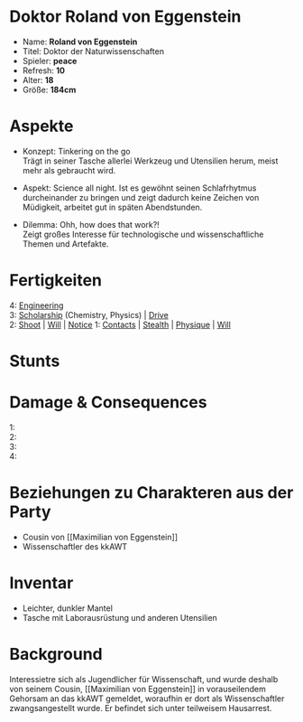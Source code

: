 # Doktor Roland von Eggenstein

* Name: **Roland von Eggenstein**
* Titel: Doktor der Naturwissenschaften
* Spieler: **peace**
* Refresh: **10**
* Alter: **18**
* Größe: **184cm**

# Aspekte

* Konzept: Tinkering on the go  
Trägt in seiner Tasche allerlei Werkzeug und Utensilien herum, meist mehr als gebraucht wird.

* Aspekt: Science all night. 
Ist es gewöhnt seinen Schlafrhytmus durcheinander zu bringen und zeigt dadurch keine Zeichen von Müdigkeit, arbeitet gut in späten Abendstunden.

* Dilemma: Ohh, how does that work?!  
Zeigt großes Interesse für technologische und wissenschaftliche Themen und Artefakte.

# Fertigkeiten

4: [Engineering][skills_engineering]  
3: [Scholarship][skills_scholarship] (Chemistry, Physics) | [Drive][skills_drive]  
2: [Shoot][skills_shoot] | [Will][skills_will] | [Notice][skills_notice] 
1: [Contacts][skills_contacts] | [Stealth][skills_stealth] | [Physique][skills_physique] | [Will][skills_will]

# Stunts

# Damage & Consequences

1:  
2:  
3:   
4: 

# Beziehungen zu Charakteren aus der Party

* Cousin von [[Maximilian von Eggenstein]]
* Wissenschaftler des kkAWT

# Inventar

* Leichter, dunkler Mantel
* Tasche mit Laborausrüstung und anderen Utensilien

# Background

Interessietre sich als Jugendlicher für Wissenschaft, und wurde deshalb von seinem Cousin, [[Maximilian von Eggenstein]] in vorauseilendem Gehorsam an das kkAWT gemeldet, woraufhin er dort als Wissenschaftler zwangsangestellt wurde. Er befindet sich unter teilweisem Hausarrest.

[skills_fight]: http://fate-srd.com/fate-core/Fight
[skills_shoot]: http://fate-srd.com/fate-core/Shoot
[skills_physique]: http://fate-srd.com/fate-core/Physique
[skills_notice]: http://fate-srd.com/fate-core/Notice
[skills_resources]: http://fate-srd.com/fate-core/Resources
[skills_athletics]: http://fate-srd.com/fate-core/Athletics
[skills_drive]: http://fate-srd.com/fate-core/Drive
[skills_will]: http://fate-srd.com/fate-core/Will
[skills_contacts]: http://fate-srd.com/fate-core/Contacts
[skills_stealth]: http://fate-srd.com/fate-core/Stealth
[skills_scholarship]: http://fate-srd.com/fate-core/Lore
[skills_engineering]: http://fate-srd.com/fate-core/Craft
[hungary-austrian-military]: https://de.wikipedia.org/wiki/Militärische_Ausrüstung_der_Infanterie_im_Ersten_Weltkrieg#.C3.96sterreich-Ungarn
